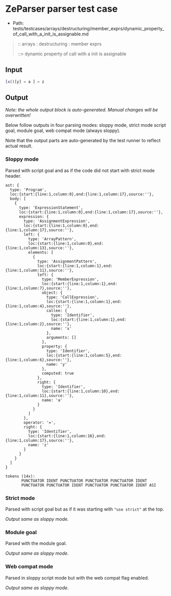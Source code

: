 # ZeParser parser test case

- Path: tests/testcases/arrays/destructuring/member_exprs/dynamic_property_of_call_with_a_init_is_assignable.md

> :: arrays : destructuring : member exprs
>
> ::> dynamic property of call with a init is assignable

## Input

`````js
[x()[y] = a ] = z
`````

## Output

_Note: the whole output block is auto-generated. Manual changes will be overwritten!_

Below follow outputs in four parsing modes: sloppy mode, strict mode script goal, module goal, web compat mode (always sloppy).

Note that the output parts are auto-generated by the test runner to reflect actual result.

### Sloppy mode

Parsed with script goal and as if the code did not start with strict mode header.

`````
ast: {
  type: 'Program',
  loc:{start:{line:1,column:0},end:{line:1,column:17},source:''},
  body: [
    {
      type: 'ExpressionStatement',
      loc:{start:{line:1,column:0},end:{line:1,column:17},source:''},
      expression: {
        type: 'AssignmentExpression',
        loc:{start:{line:1,column:0},end:{line:1,column:17},source:''},
        left: {
          type: 'ArrayPattern',
          loc:{start:{line:1,column:0},end:{line:1,column:13},source:''},
          elements: [
            {
              type: 'AssignmentPattern',
              loc:{start:{line:1,column:1},end:{line:1,column:11},source:''},
              left: {
                type: 'MemberExpression',
                loc:{start:{line:1,column:1},end:{line:1,column:7},source:''},
                object: {
                  type: 'CallExpression',
                  loc:{start:{line:1,column:1},end:{line:1,column:4},source:''},
                  callee: {
                    type: 'Identifier',
                    loc:{start:{line:1,column:1},end:{line:1,column:2},source:''},
                    name: 'x'
                  },
                  arguments: []
                },
                property: {
                  type: 'Identifier',
                  loc:{start:{line:1,column:5},end:{line:1,column:6},source:''},
                  name: 'y'
                },
                computed: true
              },
              right: {
                type: 'Identifier',
                loc:{start:{line:1,column:10},end:{line:1,column:11},source:''},
                name: 'a'
              }
            }
          ]
        },
        operator: '=',
        right: {
          type: 'Identifier',
          loc:{start:{line:1,column:16},end:{line:1,column:17},source:''},
          name: 'z'
        }
      }
    }
  ]
}

tokens (14x):
       PUNCTUATOR IDENT PUNCTUATOR PUNCTUATOR PUNCTUATOR IDENT
       PUNCTUATOR PUNCTUATOR IDENT PUNCTUATOR PUNCTUATOR IDENT ASI
`````

### Strict mode

Parsed with script goal but as if it was starting with `"use strict"` at the top.

_Output same as sloppy mode._

### Module goal

Parsed with the module goal.

_Output same as sloppy mode._

### Web compat mode

Parsed in sloppy script mode but with the web compat flag enabled.

_Output same as sloppy mode._
